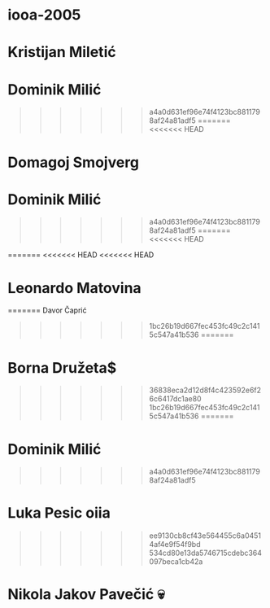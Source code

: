 # iooa-2005

Kristijan Miletić
=======
# Dominik Milić
>>>>>>> a4a0d631ef96e74f4123bc8811798af24a81adf5
=======
<<<<<<< HEAD





Domagoj Smojverg
=======
# Dominik Milić
>>>>>>> a4a0d631ef96e74f4123bc8811798af24a81adf5
=======
<<<<<<< HEAD

=======
<<<<<<< HEAD
<<<<<<< HEAD
# Leonardo Matovina
=======
Davor Čaprić
>>>>>>> 1bc26b19d667fec453fc49c2c1415c547a41b536
=======
# Borna Družeta$
>>>>>>> 36838eca2d12d8f4c423592e6f26c6417dc1ae80
>>>>>>> 1bc26b19d667fec453fc49c2c1415c547a41b536
=======
# Dominik Milić
>>>>>>> a4a0d631ef96e74f4123bc8811798af24a81adf5


# Luka Pesic oiia
>>>>>>> ee9130cb8cf43e564455c6a04514af4e9f54f9bd
>>>>>>> 534cd80e13da5746715cdebc364097beca1cb42a

# Nikola Jakov Pavečić :skull:
